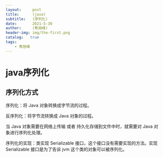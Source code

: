 ```yaml
---
layout:     post
title:      (java)
subtitle:   (序列化)
date:       2021-5-30
author:     (焦旭峰)
header-img: img/the-first.png
catalog:   true
tags:
    - 焦旭峰
---
```

# java序列化
## 序列化方式
序列化：将 Java 对象转换成字节流的过程。

反序列化：将字节流转换成 Java 对象的过程。

当 Java 对象需要在网络上传输 或者 持久化存储到文件中时，就需要对 Java 对象进行序列化处理。

序列化的实现：类实现 Serializable 接口，这个接口没有需要实现的方法。实现 Serializable 接口是为了告诉 jvm 这个类的对象可以被序列化。

